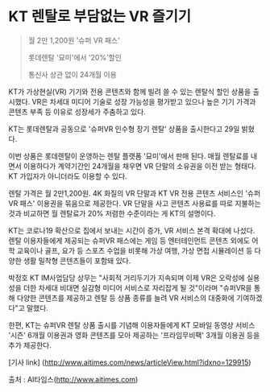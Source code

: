 # KT 렌탈로 부담없는 VR 즐기기

>월 2만 1,200원 '슈퍼 VR 패스'
>
> 롯데렌탈 '묘미'에서 '20%'할인
>
> 통신사 상관 없이 24개월 이용

KT가 가상현실(VR) 기기와 전용 콘텐츠와 함께 빌려 쓸 수 있는 렌탈식 할인 상품을 출시했다. VR은 차세대 미디어 기술로 성장 가능성을 평가받고 있으나 높은 기기 가격과 콘텐츠 부족 등 이유로 성장세가 주춤하고 있다.

KT는 롯데렌탈과 공동으로 '슈퍼VR 인수형 장기 렌탈' 상품을 출시한다고 29일 밝혔다.

이번 상품은 롯데렌탈이 운영하는 렌탈 플랫폼 '묘미'에서 판매 된다. 매월 렌탈료를 내면서 이용하다가 계약기간인 24개월을 채우면 VR 단말의 소유권을 이전 받는 형태다. KT 가입자가 아니더라도 이용할 수 있다.

렌탈 가격은 월 2만1,200원. 4K 화질의 VR 단말과 KT VR 전용 콘텐츠 서비스인 '슈퍼VR 패스' 이용권을 묶음으로 제공한다. VR 단말을 사고 콘텐츠 사용료를 따로 지불하는 것과 비교하면 월 렌탈료가 20% 저렴한 수준이라는 게 KT의 설명이다.

KT는 코로나19 확산으로 집에서 보내는 시간이 증가, VR 서비스 본격 확대에 나섰다. 렌탈 이용자들에게 제공되는 슈퍼VR 패스에는 게임 등 엔터테인먼트 콘텐츠 외에도 어학 교육이나 골프, 요가 등 스포츠 수업을 비롯해 가상 여행, 가상 면접 시뮬레이션 등 다양한 생활 밀착형 콘텐츠들이 포함돼 있다.

박정호 KT IM사업담당 상무는 "사회적 거리두기가 지속되며 이제 VR은 오락성에 실용성을 더한 차세대 비대면 실감형 미디어 서비스로 자리잡게 될 것"이라며 "슈퍼VR을 통해 다양한 콘텐츠를 제공하고 렌탈 등 상품 종류를 늘려 VR 서비스의 대중화에 기여하겠다"고 말했다.

한편, KT는 슈퍼VR 렌탈 상품 출시를 기념해 이용자들에게 KT 모바일 동영상 서비스 '시즌' 6개월 이용권과 영화 콘텐츠를 모아 제공하는 '프라임무비팩' 3개월 이용권 등을 추가 제공한다. 

[기사 link] (http://www.aitimes.com/news/articleView.html?idxno=129915)

출처 : AI타임스(http://www.aitimes.com)
